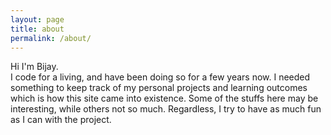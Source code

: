 ```yaml
---
layout: page
title: about 
permalink: /about/
---
```


<div>
Hi I'm Bijay.<br>
I code for a living, and have been doing so for a few years now. I needed something to keep track of my personal projects and learning outcomes which is how this site came into existence. Some of the stuffs here may be interesting, while others not so much. Regardless, I try to have as much fun as I can with the project.
</div>          
